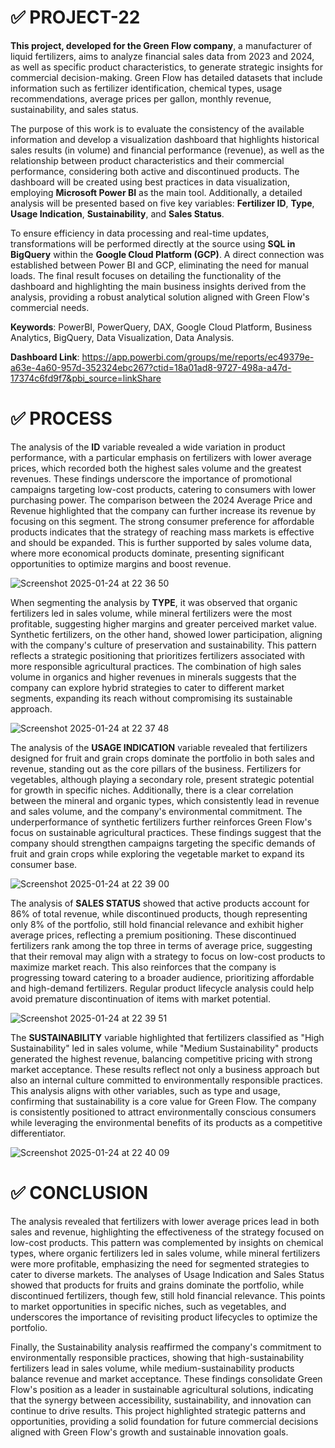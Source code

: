 # ✅ PROJECT-22

**This project, developed for the Green Flow company**, a manufacturer of liquid fertilizers, aims to analyze financial sales data from 2023 and 2024, as well as specific product characteristics, to generate strategic insights for commercial decision-making. Green Flow has detailed datasets that include information such as fertilizer identification, chemical types, usage recommendations, average prices per gallon, monthly revenue, sustainability, and sales status.

The purpose of this work is to evaluate the consistency of the available information and develop a visualization dashboard that highlights historical sales results (in volume) and financial performance (revenue), as well as the relationship between product characteristics and their commercial performance, considering both active and discontinued products. The dashboard will be created using best practices in data visualization, employing **Microsoft Power BI** as the main tool. Additionally, a detailed analysis will be presented based on five key variables: **Fertilizer ID**, **Type**, **Usage Indication**, **Sustainability**, and **Sales Status**.

To ensure efficiency in data processing and real-time updates, transformations will be performed directly at the source using **SQL in BigQuery** within the **Google Cloud Platform (GCP)**. A direct connection was established between Power BI and GCP, eliminating the need for manual loads. The final result focuses on detailing the functionality of the dashboard and highlighting the main business insights derived from the analysis, providing a robust analytical solution aligned with Green Flow's commercial needs.

**Keywords**: PowerBI, PowerQuery, DAX, Google Cloud Platform, Business Analytics, BigQuery, Data Visualization, Data Analysis.

**Dashboard Link**: https://app.powerbi.com/groups/me/reports/ec49379e-a63e-4a60-957d-352324ebc267?ctid=18a01ad8-9727-498a-a47d-17374c6fd9f7&pbi_source=linkShare

# ✅ PROCESS

The analysis of the **ID** variable revealed a wide variation in product performance, with a particular emphasis on fertilizers with lower average prices, which recorded both the highest sales volume and the greatest revenues. These findings underscore the importance of promotional campaigns targeting low-cost products, catering to consumers with lower purchasing power. The comparison between the 2024 Average Price and Revenue highlighted that the company can further increase its revenue by focusing on this segment. The strong consumer preference for affordable products indicates that the strategy of reaching mass markets is effective and should be expanded. This is further supported by sales volume data, where more economical products dominate, presenting significant opportunities to optimize margins and boost revenue.

![Screenshot 2025-01-24 at 22 36 50](https://github.com/user-attachments/assets/7a72b126-e12d-43e5-82a2-5b085c3f3327)

When segmenting the analysis by **TYPE**, it was observed that organic fertilizers led in sales volume, while mineral fertilizers were the most profitable, suggesting higher margins and greater perceived market value. Synthetic fertilizers, on the other hand, showed lower participation, aligning with the company's culture of preservation and sustainability. This pattern reflects a strategic positioning that prioritizes fertilizers associated with more responsible agricultural practices. The combination of high sales volume in organics and higher revenues in minerals suggests that the company can explore hybrid strategies to cater to different market segments, expanding its reach without compromising its sustainable approach.

![Screenshot 2025-01-24 at 22 37 48](https://github.com/user-attachments/assets/b9508fdc-8282-43f9-860f-ec8b20b1715c)

The analysis of the **USAGE INDICATION** variable revealed that fertilizers designed for fruit and grain crops dominate the portfolio in both sales and revenue, standing out as the core pillars of the business. Fertilizers for vegetables, although playing a secondary role, present strategic potential for growth in specific niches. Additionally, there is a clear correlation between the mineral and organic types, which consistently lead in revenue and sales volume, and the company's environmental commitment. The underperformance of synthetic fertilizers further reinforces Green Flow's focus on sustainable agricultural practices. These findings suggest that the company should strengthen campaigns targeting the specific demands of fruit and grain crops while exploring the vegetable market to expand its consumer base.

![Screenshot 2025-01-24 at 22 39 00](https://github.com/user-attachments/assets/4db63369-75b0-462d-aba3-8ce89330cc6e)

The analysis of **SALES STATUS** showed that active products account for 86% of total revenue, while discontinued products, though representing only 8% of the portfolio, still hold financial relevance and exhibit higher average prices, reflecting a premium positioning. These discontinued fertilizers rank among the top three in terms of average price, suggesting that their removal may align with a strategy to focus on low-cost products to maximize market reach. This also reinforces that the company is progressing toward catering to a broader audience, prioritizing affordable and high-demand fertilizers. Regular product lifecycle analysis could help avoid premature discontinuation of items with market potential.

![Screenshot 2025-01-24 at 22 39 51](https://github.com/user-attachments/assets/f98d9338-af9a-4d50-bcc0-81773ece9be3)

The **SUSTAINABILITY** variable highlighted that fertilizers classified as "High Sustainability" led in sales volume, while "Medium Sustainability" products generated the highest revenue, balancing competitive pricing with strong market acceptance. These results reflect not only a business approach but also an internal culture committed to environmentally responsible practices. This analysis aligns with other variables, such as type and usage, confirming that sustainability is a core value for Green Flow. The company is consistently positioned to attract environmentally conscious consumers while leveraging the environmental benefits of its products as a competitive differentiator.

![Screenshot 2025-01-24 at 22 40 09](https://github.com/user-attachments/assets/eb661a02-1c88-4e5a-a389-e0058125202b)

# ✅ CONCLUSION

The analysis revealed that fertilizers with lower average prices lead in both sales and revenue, highlighting the effectiveness of the strategy focused on low-cost products. This pattern was complemented by insights on chemical types, where organic fertilizers led in sales volume, while mineral fertilizers were more profitable, emphasizing the need for segmented strategies to cater to diverse markets. The analyses of Usage Indication and Sales Status showed that products for fruits and grains dominate the portfolio, while discontinued fertilizers, though few, still hold financial relevance. This points to market opportunities in specific niches, such as vegetables, and underscores the importance of revisiting product lifecycles to optimize the portfolio.

Finally, the Sustainability analysis reaffirmed the company's commitment to environmentally responsible practices, showing that high-sustainability fertilizers lead in sales volume, while medium-sustainability products balance revenue and market acceptance. These findings consolidate Green Flow's position as a leader in sustainable agricultural solutions, indicating that the synergy between accessibility, sustainability, and innovation can continue to drive results. This project highlighted strategic patterns and opportunities, providing a solid foundation for future commercial decisions aligned with Green Flow's growth and sustainable innovation goals.

